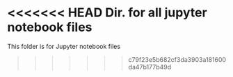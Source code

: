 <<<<<<< HEAD
Dir. for all jupyter notebook files
=======
This folder is for Jupyter notebook files

>>>>>>> c79f23e5b682cf3da3903a181600da47b177b49d
